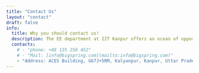 ```yaml
---
title: "Contact Us"
layout: "contact"
draft: false
info: 
  title: Why you should contact us!
  description: The EE department at IIT Kanpur offers an ocean of opportunities and without the correct guidance, one is bound to get lost. The EEA was conceived with the aim to help students and provide direction to the efforts of students. We believe that we have the right resources and experience to offer so that you can get closer to your goal that you were before. So, feel free to contact us!!
  contacts: 
    # - "phone: +88 125 256 452"
    # - "Mail: [info@bigspring.com](mailto:info@bigspring.com)"
    - "Address: ACES Building, G67J+5RM, Kalyanpur, Kanpur, Uttar Pradesh 208016"
---
```

